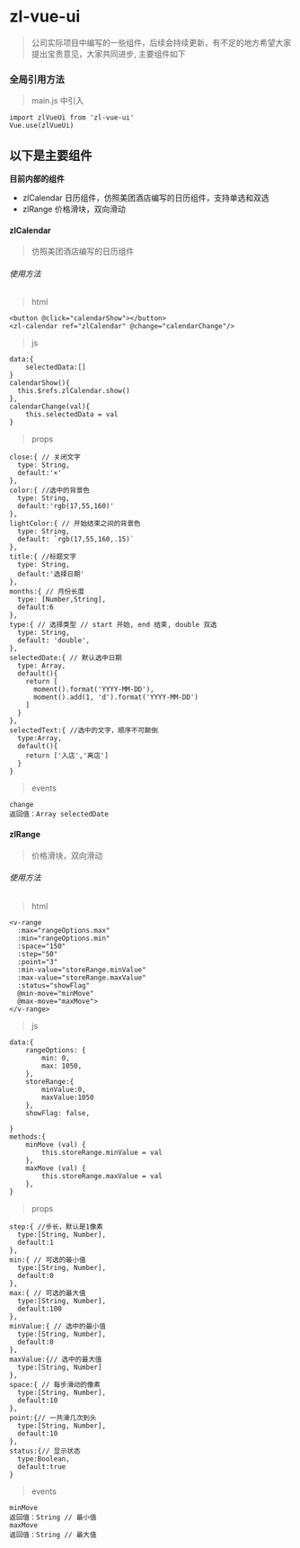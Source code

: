 # zl-vue-ui

> 公司实际项目中编写的一些组件，后续会持续更新，有不足的地方希望大家提出宝贵意见，大家共同进步, 主要组件如下

### 全局引用方法
> main.js 中引入

```
import zlVueUi from 'zl-vue-ui'
Vue.use(zlVueUi)
```
## 以下是主要组件
**目前内部的组件**
- zlCalendar 日历组件，仿照美团酒店编写的日历组件，支持单选和双选
- zlRange 价格滑块，双向滑动


#### zlCalendar
> 仿照美团酒店编写的日历组件
###### 使用方法

> html
```
<button @click="calendarShow"></button>
<zl-calendar ref="zlCalendar" @change="calendarChange"/>
```
> js

```
data:{
    selectedData:[]
}
calendarShow(){
  this.$refs.zlCalendar.show()
},
calendarChange(val){
    this.selectedData = val
}
```
> props

```
close:{ // 关闭文字
  type: String,
  default:'×'
},
color:{ //选中的背景色
  type: String,
  default:'rgb(17,55,160)'
},
lightColor:{ // 开始结束之间的背景色
  type: String,
  default: `rgb(17,55,160,.15)`
},
title:{ //标题文字
  type: String,
  default:'选择日期'
},
months:{ // 月份长度
  type: [Number,String],
  default:6
},
type:{ // 选择类型 // start 开始, end 结束, double 双选
  type: String,
  default: 'double', 
},
selectedDate:{ // 默认选中日期
  type: Array,
  default(){
    return [
      moment().format('YYYY-MM-DD'),
      moment().add(1, 'd').format('YYYY-MM-DD')
    ]
  }
},
selectedText:{ //选中的文字，顺序不可颠倒
  type:Array,
  default(){
    return ['入店','离店']
  }
}
```
> events

```
change
返回值：Array selectedDate
```

#### zlRange
> 价格滑块，双向滑动
###### 使用方法

> html
```
<v-range
  :max="rangeOptions.max"
  :min="rangeOptions.min"
  :space="150"
  :step="50"
  :point="3"
  :min-value="storeRange.minValue"
  :max-value="storeRange.maxValue"
  :status="showFlag"
  @min-move="minMove"
  @max-move="maxMove">
</v-range>
```
> js

```
data:{
    rangeOptions: {
        min: 0,
        max: 1050,
    },
    storeRange:{
        minValue:0,
        maxValue:1050
    },
    showFlag: false,
    
}
methods:{
    minMove (val) {
        this.storeRange.minValue = val
    },
    maxMove (val) {
        this.storeRange.maxValue = val
    },
}
```
> props

```
step:{ //步长，默认是1像素
  type:[String, Number],
  default:1
},
min:{ // 可选的最小值
  type:[String, Number],
  default:0
},
max:{ // 可选的最大值
  type:[String, Number],
  default:100
},
minValue:{ // 选中的最小值
  type:[String, Number],
  default:0
},
maxValue:{// 选中的最大值
  type:[String, Number]
},
space:{ // 每步滑动的像素
  type:[String, Number],
  default:10
},
point:{// 一共滑几次到头
  type:[String, Number],
  default:10
},
status:{// 显示状态
  type:Boolean,
  default:true
}
```
> events

```
minMove
返回值：String // 最小值
maxMove
返回值：String // 最大值
```







